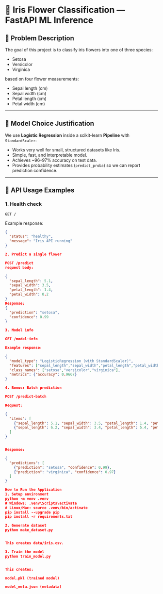 # 🌸 Iris Flower Classification — FastAPI ML Inference

## 📝 Problem Description
The goal of this project is to classify iris flowers into one of three species:
- Setosa  
- Versicolor  
- Virginica  

based on four flower measurements:
- Sepal length (cm)  
- Sepal width (cm)  
- Petal length (cm)  
- Petal width (cm)  

---

## 🤖 Model Choice Justification
We use **Logistic Regression** inside a scikit-learn **Pipeline** with `StandardScaler`:
- Works very well for small, structured datasets like Iris.  
- Simple, fast, and interpretable model.  
- Achieves ~96–97% accuracy on test data.  
- Provides probability estimates (`predict_proba`) so we can report prediction confidence.  

---

## 📡 API Usage Examples

### 1. Health check
`GET /`  

Example response:
```json
{
  "status": "healthy",
  "message": "Iris API running"
}

2. Predict a single flower

POST /predict
request body:

{
  "sepal_length": 5.1,
  "sepal_width": 3.5,
  "petal_length": 1.4,
  "petal_width": 0.2
}
Response:
{
  "prediction": "setosa",
  "confidence": 0.99
}

3. Model info

GET /model-info

Example response:

{
  "model_type": "LogisticRegression (with StandardScaler)",
  "features": ["sepal_length","sepal_width","petal_length","petal_width"],
  "class_names": ["setosa","versicolor","virginica"],
  "metrics": {"accuracy": 0.9667}
}

4. Bonus: Batch prediction

POST /predict-batch

Request:

{
  "items": [
    {"sepal_length": 5.1, "sepal_width": 3.5, "petal_length": 1.4, "petal_width": 0.2},
    {"sepal_length": 6.2, "sepal_width": 3.4, "petal_length": 5.4, "petal_width": 2.3}
  ]
}


Response:

{
  "predictions": [
    {"prediction": "setosa", "confidence": 0.99},
    {"prediction": "virginica", "confidence": 0.97}
  ]
}

How to Run the Application
1. Setup environment
python -m venv .venv
# Windows: .venv\Scripts\activate
# Linux/Mac: source .venv/bin/activate
pip install --upgrade pip
pip install -r requirements.txt

2. Generate dataset
python make_dataset.py


This creates data/iris.csv.

3. Train the model
python train_model.py


This creates:

model.pkl (trained model)

model_meta.json (metadata)
